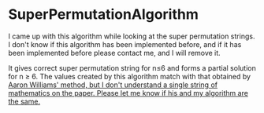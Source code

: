 # SuperPermutationAlgorithm

I came up with this algorithm while looking at the super permutation strings. I don't know if this algorithm has been implemented before, and if it has been implemented before please contact me, and I will remove it.

It gives correct super permutation string for n≤6 and forms a partial solution for n ≥ 6. The values created by this algorithm match with that obtained by <a href="https://arxiv.org/abs/1307.2549"> Aaron Williams'</ahref> method, but I don't understand a single string of mathematics on the paper. Please let me know if his and my algorithm are the same.
